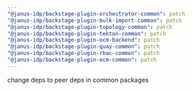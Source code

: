 ```yaml
---
"@janus-idp/backstage-plugin-orchestrator-common": patch
"@janus-idp/backstage-plugin-bulk-import-common": patch
"@janus-idp/backstage-plugin-topology-common": patch
"@janus-idp/backstage-plugin-tekton-common": patch
"@janus-idp/backstage-plugin-ocm-backend": patch
"@janus-idp/backstage-plugin-quay-common": patch
"@janus-idp/backstage-plugin-rbac-common": patch
"@janus-idp/backstage-plugin-ocm-common": patch
---
```


change deps to peer deps in common packages
